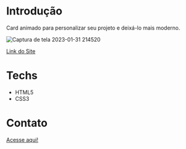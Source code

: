 # Introdução
 Card animado para personalizar seu projeto e deixá-lo mais moderno.

![Captura de tela 2023-01-31 214520](https://user-images.githubusercontent.com/106001465/215917384-0d2ee419-7bf0-4dd4-b357-cab2b31753a0.png)

<a href="https://henriquecorsi.github.io/Card-Flip-Effect/">Link do Site</a>


# Techs
- HTML5
- CSS3

# Contato
<a href="https://henriquecorsi.github.io/portfolio/">Acesse aqui!</a>


